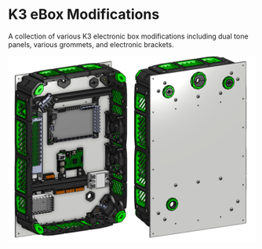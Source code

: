 # K3 eBox Modifications

A collection of various K3 electronic box modifications including dual tone panels, various grommets, and electronic brackets.

![Panel_CAD](Images/ebox_cad.png)